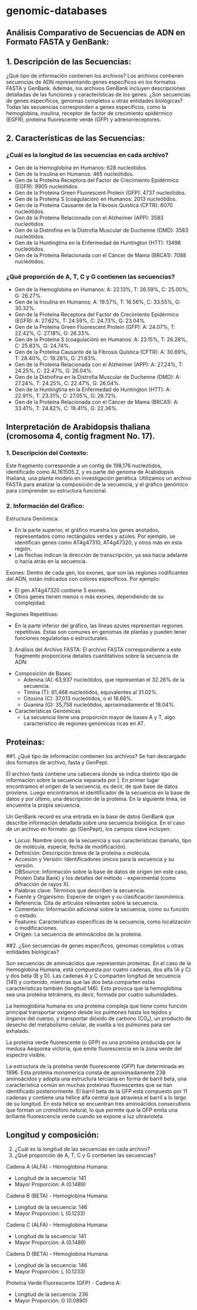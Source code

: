 # genomic-databases

## Análisis Comparativo de Secuencias de ADN en Formato FASTA y GenBank:

## 1. Descripción de las Secuencias:
¿Qué tipo de información contienen los archivos?
Los archivos contienen secuencias de ADN representando genes específicos en los formatos FASTA y GenBank. Además, los archivos GenBank incluyen descripciones detalladas de las funciones y características de los genes.
¿Son secuencias de genes específicos, genomas completos u otras entidades biológicas?
Todas las secuencias corresponden a genes específicos, como la hemoglobina, insulina, receptor de factor de crecimiento epidérmico (EGFR), proteína fluorescente verde (GFP) y adrenorreceptores.

## 2. Características de las Secuencias:
### ¿Cuál es la longitud de las secuencias en cada archivo?
- Gen de la Hemoglobina en Humanos: 628 nucleótidos.
- Gen de la Insulina en Humanos: 465 nucleótidos.
- Gen de la Proteína Receptora del Factor de Crecimiento Epidérmico (EGFR): 9905 nucleótidos.
- Gen de la Proteína Green Fluorescent Protein (GFP): 4737 nucleótidos.
- Gen de la Proteína S (coagulación) en Humanos: 2013 nucleótidos.
- Gen de la Proteína Causante de la Fibrosis Quística (CFTR): 6070 nucleótidos.
- Gen de la Proteína Relacionada con el Alzheimer (APP): 3583 nucleótidos.
- Gen de la Distrofina en la Distrofia Muscular de Duchenne (DMD): 3583 nucleótidos.
- Gen de la Huntingtina en la Enfermedad de Huntington (HTT): 13498 nucleótidos.
- Gen de la Proteína Relacionada con el Cáncer de Mama (BRCA1): 7088 nucleótidos.

### ¿Qué proporción de A, T, C y G contienen las secuencias?
- Gen de la Hemoglobina en Humanos: A: 22.13%, T: 26.59%, C: 25.00%, G: 26.27%.
- Gen de la Insulina en Humanos: A: 19.57%, T: 16.56%, C: 33.55%, G: 30.32%.
- Gen de la Proteína Receptora del Factor de Crecimiento Epidérmico (EGFR): A: 27.62%, T: 24.59%, C: 24.73%, G: 23.04%.
- Gen de la Proteína Green Fluorescent Protein (GFP): A: 24.07%, T: 22.42%, C: 27.18%, G: 26.33%.
- Gen de la Proteína S (coagulación) en Humanos: A: 23.15%, T: 26.28%, C: 25.83%, G: 24.74%.
- Gen de la Proteína Causante de la Fibrosis Quística (CFTR): A: 30.69%, T: 28.40%, C: 19.28%, G: 21.63%.
- Gen de la Proteína Relacionada con el Alzheimer (APP): A: 27.24%, T: 24.25%, C: 22.47%, G: 26.04%.
- Gen de la Distrofina en la Distrofia Muscular de Duchenne (DMD): A: 27.24%, T: 24.25%, C: 22.47%, G: 26.04%.
- Gen de la Huntingtina en la Enfermedad de Huntington (HTT): A: 22.91%, T: 23.31%, C: 27.05%, G: 26.72%.
- Gen de la Proteína Relacionada con el Cáncer de Mama (BRCA1): A: 33.41%, T: 24.82%, C: 19.41%, G: 22.36%.


## Interpretación de Arabidopsis thaliana (cromosoma 4, contig fragment No. 17).
### 1. Descripción del Contexto:
Este fragmento corresponde a un contig de 198,176 nucleótidos, identificado como AL161505.2, y es parte del genoma de Arabidopsis thaliana, una planta modelo en investigación genética. Utilizamos un archivo FASTA para analizar la composición de la secuencia, y el gráfico genómico para comprender su estructura funcional.


### 2. Información del Gráfico:

Estructura Genómica:
- En la parte superior, el gráfico muestra los genes anotados, representados como rectángulos verdes y azules. Por ejemplo, se identifican genes como AT4g47310, AT4g47320, y otros más en esta región.
- Las flechas indican la dirección de transcripción, ya sea hacia adelante o hacia atrás en la secuencia.

Exones:
Dentro de cada gen, los exones, que son las regiones codificantes del ADN, están indicados con colores específicos. Por ejemplo:
- El gen AT4g47320 contiene 5 exones.
- Otros genes tienen menos o más exones, dependiendo de su complejidad.

Regiones Repetitivas:
- En la parte inferior del gráfico, las líneas azules representan regiones repetitivas. Estas son comunes en genomas de plantas y pueden tener funciones regulatorias o estructurales.

3. Análisis del Archivo FASTA:
El archivo FASTA correspondiente a este fragmento proporciona detalles cuantitativos sobre la secuencia de ADN:
- Composición de Bases:
  - Adenina (A): 63,937 nucleótidos, que representan el 32.26% de la secuencia.
  - Timina (T): 61,468 nucleótidos, equivalentes al 31.02%.
  - Citosina (C): 37,013 nucleótidos, o el 18.68%.
  - Guanina (G): 35,758 nucleótidos, aproximadamente el 18.04%.
- Características Genómicas:
  - La secuencia tiene una proporción mayor de bases A y T, algo característico de regiones genómicas ricas en AT.
 
## Proteínas:

##1. ¿Qué tipo de información contienen los archivos? 
Se han descargado dos formatos de archivo, fasta y GenPept. 

El archivo fasta contiene una cabecera donde se indica distinto tipo de información sobre la secuencia separada por |. En primer lugar encontramos el origen de la secuencia, es decir, de qué base de datos proviene.  Luego encontramos el identificador de la secuencia en la base de datos y por último, una descripción de la proteína. En la siguiente línea, se encuentra la propia secuencia.

Un GenBank record es una entrada en la base de datos GenBank que describe información detallada sobre una secuencia biológica. En el caso de un archivo en formato .gp (GenPept), los campos clave incluyen:
- Locus: Nombre único de la secuencia y sus características (tamaño, tipo de molécula, especie, fecha de modificación).
- Definición: Descripción breve de la proteína o molécula.
- Accesión y Versión: Identificadores únicos para la secuencia y su versión.
- DBSource: Información sobre la base de datos de origen (en este caso, Protein Data Bank) y los detalles del método - experimental (como difracción de rayos X).
- Palabras clave: Términos que describen la secuencia.
- Fuente y Organismo: Especie de origen y su clasificación taxonómica.
- Referencia: Cita de artículos relevantes sobre la secuencia.
- Comentario: Información adicional sobre la secuencia, como su función o estado.
- Features: Características específicas de la secuencia, como localización o modificaciones.
- Origen: La secuencia de aminoácidos de la proteína.

##2. ¿Son secuencias de genes específicos, genomas completos u otras entidades biológicas?

Son secuencias de aminoácidos que representan proteínas. En el caso de la Hemoglobina Humana, está compuesta por cuatro cadenas, dos alfa (A y C) y dos beta (B y D). Las cadenas A y C comparten longitud de secuencia (141) y contenido, mientras que las dos beta comparten estas características también (longitud 146). Esto provoca que la hemoglobina sea una proteína tetrámera, es decir, formada por cuatro subunidades.

La hemoglobina humana es una proteína compleja que tiene como función principal transportar oxígeno desde los pulmones hasta los tejidos y órganos del cuerpo, y transportar dióxido de carbono (CO₂), un producto de desecho del metabolismo celular, de vuelta a los pulmones para ser exhalado.

La proteína verde fluorescente (o GFP) es una proteína producida por la medusa Aequorea victoria, que emite fluorescencia en la zona verde del espectro visible.

La estructura de la proteína verde fluorescente (GFP) fue determinada en 1996. Esta proteína monomérica consta de aproximadamente 238 aminoácidos y adopta una estructura terciaria en forma de barril beta, una característica común en muchas proteínas fluorescentes que se han identificado posteriormente. El barril beta de la GFP está compuesto por 11 cadenas y contiene una hélice alfa central que atraviesa el barril a lo largo de su longitud. En esta hélice se encuentran tres aminoácidos consecutivos que forman un cromóforo natural, lo que permite que la GFP emita una brillante fluorescencia verde cuando se expone a luz ultravioleta.

##  Longitud y composición: 

2. ¿Cuál es la longitud de las secuencias en cada archivo? 
3. ¿Qué proporción de A, T, C y G contienen las secuencias?

Cadena A (ALFA) - Hemoglobina Humana:
- Longitud de la secuencia: 141
- Mayor Proporción: A (0.1489)

Cadena B (BETA) - Hemoglobina Humana:
- Longitud de la secuencia: 146
- Mayor Proporción: L (0.1233)

Cadena C (ALFA) - Hemoglobina Humana:
- Longitud de la secuencia: 141
- Mayor Proporción: A (0.1489)

Cadena D (BETA) - Hemoglobina Humana:
- Longitud de la secuencia: 146
- Mayor Proporción: L (0.1233)

Proteína Verde Fluorescente (GFP) - Cadena A:
- Longitud de la secuencia: 236
- Mayor Proporción: G (0.0890)


